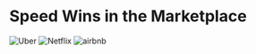 <!-- .element: class="three-horizontal-images" -->
<!-- .slide: data-menu-title="Three Horizontal Images - Example" -->

# Speed Wins in the Marketplace


![Uber](slides/resources/images/uber-logo-transparent.png "Uber")
![Netflix](slides/resources/images/netflix-hp.png "Netflix")
![airbnb](slides/resources/images/airbnb.png "airbnb")
